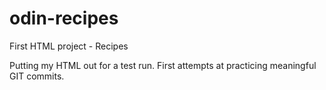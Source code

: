 # odin-recipes
First HTML project - Recipes

Putting my HTML out for a test run.
First attempts at practicing meaningful GIT commits.